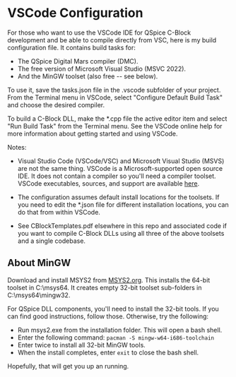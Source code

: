# VSCode Configuration

For those who want to use the VSCode IDE for QSpice C-Block development and be able to compile directly from VSC, here is my build configuration file.  It contains build tasks for:

* The QSpice Digital Mars compiler (DMC).
* The free version of Microsoft Visual Studio (MSVC 2022).
* And the MinGW toolset (also free -- see below).

To use it, save the tasks.json file in the .vscode subfolder of your project.  From the Terminal menu in VSCode, select "Configure Default Build Task" and choose the desired compiler.

To build a C-Block DLL, make the *.cpp file the active editor item and select "Run Build Task" from the Terminal menu.  See the VSCode online help for more information about getting started and using VSCode.

Notes:

* Visual Studio Code (VSCode/VSC) and Microsoft Visual Studio (MSVS) are not the same thing.  VSCode is a Microsoft-supported open source IDE.  It does not contain a compiler so you'll need a compiler toolset.  VSCode executables, sources, and support are available [here](https://code.visualstudio.com/).

* The configuration assumes default install locations for the toolsets.  If you need to edit the *.json file for different installation locations, you can do that from within VSCode.

* See CBlockTemplates.pdf elsewhere in this repo and associated code if you want to compile C-Block DLLs using all three of the above toolsets and a single codebase.

## About MinGW

Download and install MSYS2 from [MSYS2.org](https://www.msys2.org).  This installs the 64-bit toolset in C:\msys64.  It creates empty 32-bit toolset sub-folders in C:\msys64\mingw32.

For QSpice DLL components, you'll need to install the 32-bit tools.  If you can find good instructions, follow those.  Otherwise, try the following:

* Run msys2.exe from the installation folder.  This will open a bash shell.
* Enter the following command:  `pacman -S mingw-w64-i686-toolchain`
* Enter twice to install all 32-bit MinGW tools.
* When the install completes, enter `exit` to close the bash shell.

Hopefully, that will get you up an running.